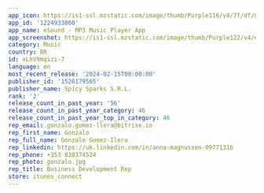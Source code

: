 ```yaml
---
app_icon: https://is1-ssl.mzstatic.com/image/thumb/Purple116/v4/7f/df/0f/7fdf0f58-2d32-b8ce-d72c-8989e12c5bc6/AppIcon-0-0-1x_U007emarketing-0-7-0-0-85-220.png/1024x1024bb.png
app_id: '1224933860'
app_name: eSound - MP3 Music Player App
app_screenshot: https://is1-ssl.mzstatic.com/image/thumb/Purple122/v4/eb/dd/eb/ebddebd0-b487-1e12-5e10-22b89c1d60c8/e98e9aa5-90a6-4531-9fdc-d7ab106fdff2_0_APP_IPHONE_65_0.jpg/1242x2688bb.png
category: Music
country: BR
id: xLhV9mqizi-7
language: en
most_recent_release: '2024-02-15T00:00:00'
publisher_id: '1526179565'
publisher_name: Spicy Sparks S.R.L.
rank: '2'
release_count_in_past_year: '56'
release_count_in_past_year_category: 46
release_count_in_past_year_top_in_category: 46
rep_email: gonzalo.gomez-llera@bitrise.io
rep_first_name: Gonzalo
rep_full_name: Gonzalo Gomez-Ilera
rep_linkedin: https://uk.linkedin.com/in/anna-magnussen-0977131b
rep_phone: +353 838374524
rep_photo: gonzalo.jpg
rep_title: Business Development Rep
store: itunes_connect
---
```

